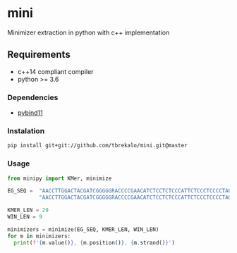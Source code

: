 # mini
Minimizer extraction in python with c++ implementation

## Requirements
- c++14 compliant compiler
- python >= 3.6 

### Dependencies
- [pybind11](https://github.com/pybind/pybind11)

### Instalation
```bash
pip install git+git://github.com/tbrekalo/mini.git@master
```

### Usage
```python
from minipy import KMer, minimize

EG_SEQ =  "AACCTTGGACTACGATCGGGGGRACCCCGAACATCTCCTCTCCCATTCTCCCTCCCCTAGAGATTCATTC" \
          "AACCTTGGACTACGATCGGGGGRACCCCGAACATCTCCTCTCCCATTCTCCCTCCCCTAGAGATTCATTC"

KMER_LEN = 29
WIN_LEN = 9

minimizers = minimize(EG_SEQ, KMER_LEN, WIN_LEN)
for m in minimizers:
  print(f'{m.value()}, {m.position()}, {m.strand()}')
```

